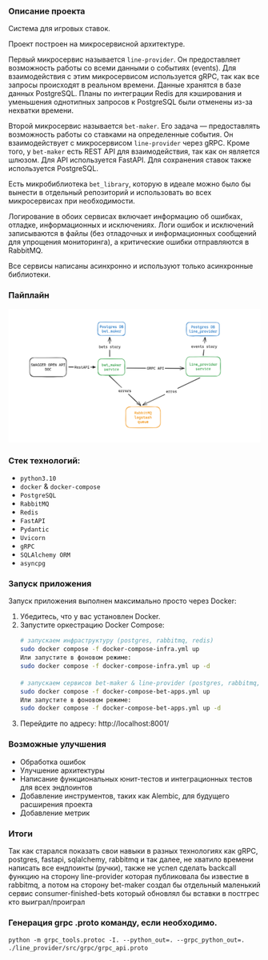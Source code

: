 ### Описание проекта

Система для игровых ставок.

Проект построен на микросервисной архитектуре.

Первый микросервис называется `line-provider`. Он предоставляет возможность работы со всеми данными о событиях (events).
Для взаимодействия с этим микросервисом используется gRPC, так как все запросы происходят в реальном времени.
Данные хранятся в базе данных PostgreSQL. Планы по интеграции Redis для кэширования и уменьшения однотипных запросов
к PostgreSQL были отменены из-за нехватки времени.

Второй микросервис называется `bet-maker`. Его задача — предоставлять возможность работы со ставками на определенные
события. Он взаимодействует с микросервисом `line-provider` через gRPC. Кроме того, у `bet-maker` есть REST API для
взаимодействия, так как он является шлюзом. Для API используется FastAPI. Для сохранения ставок также используется 
PostgreSQL.

Есть микробиблиотека `bet_library`, которую в идеале можно было бы вынести в отдельный репозиторий и использовать во
всех микросервисах при необходимости.

Логирование в обоих сервисах включает информацию об ошибках, отладке, информационных и исключениях. Логи ошибок и 
исключений записываются в файлы (без отладочных и информационных сообщений для упрощения мониторинга), а критические
ошибки отправляются в RabbitMQ.

Все сервисы написаны асинхронно и используют только асинхронные библиотеки.

### Пайплайн

![SEEME.png](SEEME.png)

### Стек технологий:

- `python3.10`
- `docker` & `docker-compose`
- `PostgreSQL`
- `RabbitMQ`
- `Redis`
- `FastAPI`
- `Pydantic`
- `Uvicorn`
- `gRPC`
- `SQLAlchemy ORM`
- `asyncpg`

### Запуск приложения

Запуск приложения выполнен максимально просто через Docker:

1. Убедитесь, что у вас установлен Docker.
2. Запустите оркестрацию Docker Compose:
   ```bash
   # запускаем инфраструктуру (postgres, rabbitmq, redis)
   sudo docker compose -f docker-compose-infra.yml up
   Или запустите в фоновом режиме:
   sudo docker compose -f docker-compose-infra.yml up -d
   
   # запускаем сервисов bet-maker & line-provider (postgres, rabbitmq, redis)
   sudo docker compose -f docker-compose-bet-apps.yml up
   Или запустите в фоновом режиме:
   sudo docker compose -f docker-compose-bet-apps.yml up -d
3. Перейдите по адресу: http://localhost:8001/

### Возможные улучшения
- Обработка ошибок
- Улучшение архитектуры
- Написание функциональных юнит-тестов и интеграционных тестов для всех эндпоинтов
- Добавление инструментов, таких как Alembic, для будущего расширения проекта
- Добавление метрик

### Итоги
Так как старался показать свои навыки в разных технологиях как gRPC, postgres, fastapi, sqlalchemy, rabbitmq и так далее,
   не хватило времени написать все ендпоинты (ручки), также не успел сделать backcall функцию на сторону line-provider которая публиковала бы известие
в rabbitmq, а потом
 на сторону bet-maker создал бы отдельный маленький сервис consumer-finished-bets который обновлял бы вставки в постгрес кто выиграл/проиграл

### Генерация grpc .proto команду, если необходимо.
```
python -m grpc_tools.protoc -I. --python_out=. --grpc_python_out=. ./line_provider/src/grpc/grpc_api.proto
```